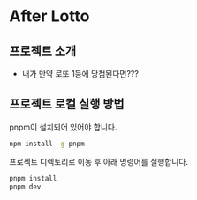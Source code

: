 # After Lotto

## 프로젝트 소개

- 내가 만약 로또 1등에 당첨된다면???

## 프로젝트 로컬 실행 방법

pnpm이 설치되어 있어야 합니다.

```bash
npm install -g pnpm
```

프로젝트 디렉토리로 이동 후 아래 명령어를 실행합니다.

```bash
pnpm install
pnpm dev
```
